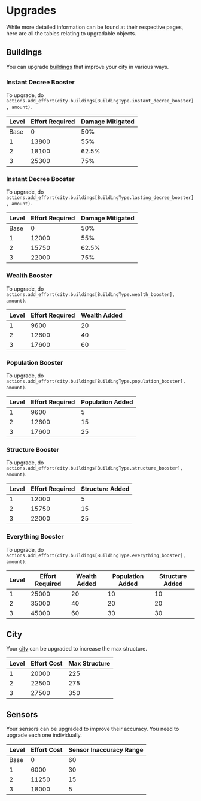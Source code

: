 # Upgrades
While more detailed information can be found at their respective pages, here are all the tables relating to upgradable objects.

## Buildings
You can upgrade [buildings](buildings.html) that improve your city in various ways.
### Instant Decree Booster
To upgrade, do `actions.add_effort(city.buildings[BuildingType.instant_decree_booster], amount)`.

Level | Effort Required | Damage Mitigated
--- | --- | ---
Base | 0 | 50%
1 | 13800 | 55%
2 | 18100 | 62.5%
3 | 25300 | 75%

### Instant Decree Booster
To upgrade, do `actions.add_effort(city.buildings[BuildingType.lasting_decree_booster], amount)`.

Level | Effort Required | Damage Mitigated
--- | --- | ---
Base | 0 | 50%
1 | 12000 | 55%
2 | 15750 | 62.5%
3 | 22000 | 75%

### Wealth Booster
To upgrade, do `actions.add_effort(city.buildings[BuildingType.wealth_booster], amount)`.

Level | Effort Required | Wealth Added
--- | --- | ---
1 | 9600 | 20
2 | 12600 | 40
3 | 17600 | 60

### Population Booster
To upgrade, do `actions.add_effort(city.buildings[BuildingType.population_booster], amount)`.

Level | Effort Required | Population Added
--- | --- | ---
1 | 9600 | 5
2 | 12600 | 15
3 | 17600 | 25

### Structure Booster
To upgrade, do `actions.add_effort(city.buildings[BuildingType.structure_booster], amount)`.

Level | Effort Required | Structure Added
--- | --- | ---
1 | 12000 | 5
2 | 15750 | 15
3 | 22000 | 25

### Everything Booster
To upgrade, do `actions.add_effort(city.buildings[BuildingType.everything_booster], amount)`.

Level | Effort Required | Wealth Added | Population Added | Structure Added
--- | --- | --- | --- | ---
1 | 25000 | 20 | 10 | 10
2 | 35000 | 40 | 20 | 20
3 | 45000 | 60 | 30 | 30

## City
Your [city](city.html) can be upgraded to increase the max structure.

Level | Effort Cost | Max Structure
--- | --- | ---
1 | 20000 | 225
2 | 22500 | 275
3 | 27500 | 350

## Sensors
Your sensors can be upgraded to improve their accuracy. You need to upgrade each one individually. 

Level | Effort Cost | Sensor Inaccuracy Range
--- | --- | ---
Base | 0 | 60
1 | 6000 | 30
2 | 11250 | 15
3 | 18000 | 5
